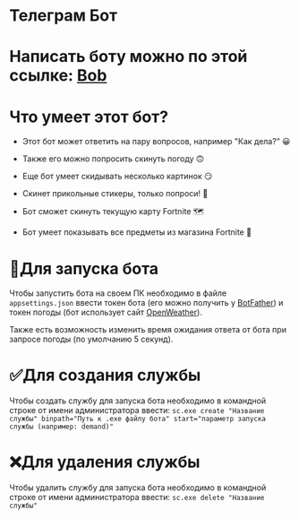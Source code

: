 # Телеграм Бот 
# Написать боту можно по этой ссылке: [Bob](https://t.me/TGbobbot)

# Что умеет этот бот?
* Этот бот может ответить на пару вопросов, например "Как дела?" 😀

* Также его можно попросить скинуть погоду 🙃

* Еще бот умеет скидывать несколько картинок 😏

* Скинет прикольные стикеры, только попроси! 🤗

* Бот сможет скинуть текущую карту Fortnite 🗺

* Бот умеет показывать все предметы из магазина Fortnite 🤖

# 🔨Для запуска бота
Чтобы запустить бота на своем ПК необходимо в файле `appsettings.json` ввести токен бота (его можно получить у [BotFather](https://t.me/BotFather)) и токен погоды (бот использует сайт [OpenWeather](https://openweathermap.org)). 
 
 Также есть возможность изменить время ожидания ответа от бота при запросе погоды (по умолчанию 5 секунд).  

# ✅Для создания службы
 Чтобы создать службу для запуска бота необходимо в командной строке от имени администратора ввести: `sc.exe create "Название службы" binpath="Путь к .exe файлу бота" start="параметр запуска службы (например: demand)"`

# ❌Для удаления службы
Чтобы удалить службу для запуска бота необходимо в командной строке от имени администратора ввести: `sc.exe delete "Название службы"`